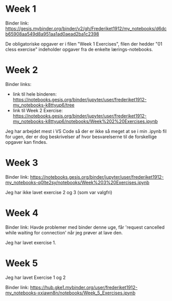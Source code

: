 # Week 1

Binder link: https://gesis.mybinder.org/binder/v2/gh/Frederiket1912/my_notebooks/d6dcb65908aa549d8a951aa1ad0aead2ba1c2398

De obligatoriske opgaver er i filen "Week 1 Exercises", filen der hedder "01 cless exercise" indeholder opgaver fra de enkelte lærings-notebooks.

# Week 2

Binder links:
  - link til hele binderen: https://notebooks.gesis.org/binder/jupyter/user/frederiket1912-my_notebooks-k8ttyup6/tree
  - link til Week 2 Exercise: https://notebooks.gesis.org/binder/jupyter/user/frederiket1912-my_notebooks-k8ttyup6/notebooks/Week%202%20Exercises.ipynb

Jeg har arbejdet mest i VS Code så der er ikke så meget at se i min .ipynb fil for ugen, der er dog beskrivelser af hvor besvarelserne til de forskellige opgaver kan findes.

# Week 3

Binder link: https://notebooks.gesis.org/binder/jupyter/user/frederiket1912-my_notebooks-q0lte2sy/notebooks/Week%203%20Exercises.ipynb

Jeg har ikke lavet exercise 2 og 3 (som var valgfri)

# Week 4

Binder link: Havde problemer med binder denne uge, får 'request cancelled while waiting for connection' når jeg prøver at lave den.

Jeg har lavet exercise 1.

# Week 5

Jeg har lavet Exercise 1 og 2

Binder link: https://hub.gke1.mybinder.org/user/frederiket1912-my_notebooks-xxiawn8n/notebooks/Week_5_Exercises.ipynb
